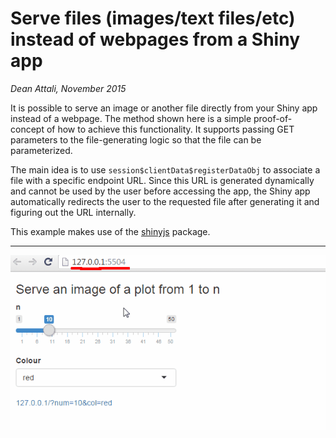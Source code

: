 # Serve files (images/text files/etc) instead of webpages from a Shiny app 

*Dean Attali, November 2015*

It is possible to serve an image or another file directly from your Shiny app instead of a webpage.  The method shown here is a simple proof-of-concept of how to achieve this functionality.  It supports passing GET parameters to the file-generating logic so that the file can be parameterized.

The main idea is to use `session$clientData$registerDataObj` to associate a file with a specific endpoint URL. Since this URL is generated dynamically and cannot be used by the user before accessing the app, the Shiny app automatically redirects the user to the requested file after generating it and figuring out the URL internally.

This example makes use of the [shinyjs](https://github.com/daattali/shinyjs) package.

---

[![Demo](./serve-images-files.gif)](./serve-images-files.gif)